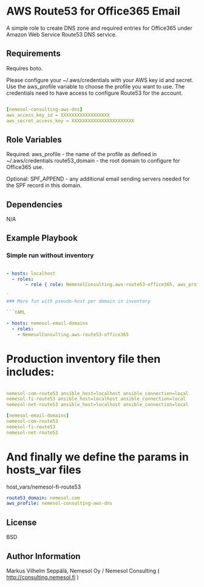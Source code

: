 AWS Route53 for Office365 Email
===============================

A simple role to create DNS zone and required entries for Office365 under Amazon Web Service Route53 DNS service. 


Requirements
------------

Requires boto.

Please configure your ~/.aws/credentials with your AWS key id and secret. Use the aws_profile variable to choose the profile you want to use. The credentials need to have access to configure Route53 for the account.


```YAML

[nemesol-consulting-aws-dns]
aws_access_key_id = XXXXXXXXXXXXXXXXXX
aws_secret_access_key = XXXXXXXXXXXXXXXXXXXXXXX

```

Role Variables
--------------

Required: 
aws_profile - the name of the profile as defined in ~/.aws/credentials
route53_domain - the root domain to configure for Office365 use.

Optional: 
SPF_APPEND - any additional email sending servers needed for the SPF record in this domain. 

Dependencies
------------

N/A

Example Playbook
----------------

### Simple run without inventory 


```YAML

- hosts: localhost
  - roles: 
       - role { role: NemesolConsulting.aws-route53-office365, aws_profile: nemesol-consulting-aws-dns, route53_domain: nemesol.com }

`
### More fun with pseudo-host per domain in inventory

```YAML

- hosts: nemesol-email-domains
  - roles: 
	- NemesolConsulting.aws-route53-office365

```
 
# Production inventory file then includes:

```YAML

nemesol-com-route53 ansible_host=localhost ansible_connection=local
nemesol-fi-route53 ansible_host=localhost ansible_connection=local
nemesol-net-route53 ansible_host=localhost ansible_connection=local

[nemesol-email-domains]
nemesol-com-route53
nemesol-fi-route53
nemesol-net-route53

```
# And finally we define the params in hosts_var files


host_vars/nemesol-fi-route53
```YAML
route53_domain: nemesol.com
aws_profile: nemesol-consulting-aws-dns
```

License
-------

BSD

Author Information
------------------

Markus Vilhelm Seppälä, Nemesol Oy  / Nemesol Consulting ( http://consulting.nemesol.fi )
